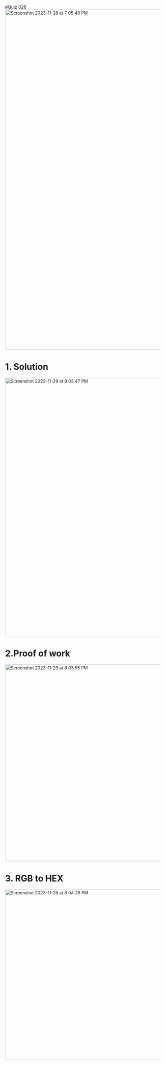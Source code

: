 #Quiz 026
<img width="1106" alt="Screenshot 2023-11-28 at 7 05 48 PM" src="https://github.com/K-Schriber/Unit-2-Comp-Sci/assets/142757998/eb00d74e-e6d3-4b7e-b83a-0da180873dbc">

# 1. Solution

<img width="841" alt="Screenshot 2023-11-29 at 8 03 47 PM" src="https://github.com/K-Schriber/Unit-2-Comp-Sci/assets/142757998/5c9be4fb-103d-4ce2-a710-7dd6bac2463c">

# 2.Proof of work

<img width="640" alt="Screenshot 2023-11-29 at 8 03 55 PM" src="https://github.com/K-Schriber/Unit-2-Comp-Sci/assets/142757998/a51ae884-2c83-43ef-b59f-d4c1621c6f86">

# 3. RGB to HEX


<img width="555" alt="Screenshot 2023-11-29 at 8 04 29 PM" src="https://github.com/K-Schriber/Unit-2-Comp-Sci/assets/142757998/db581402-5064-473c-b450-2561de3da1e8">


